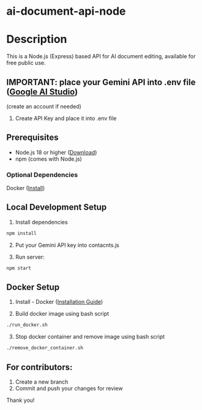 # ai-document-api-node
# Description
This is a Node.js (Express) based API for AI document editing, available for free public use.

## IMPORTANT: place your Gemini API into .env file ([Google AI Studio](https://aistudio.google.com/app/apikey))
(create an account if needed)
1. Create API Key and place it into .env file

## Prerequisites
- Node.js 18 or higher ([Download](https://nodejs.org/))
- npm (comes with Node.js)

### Optional Dependencies
Docker ([Install](https://docs.docker.com/engine/install/))

## Local Development Setup
1. Install dependencies
```bash
npm install
```

2. Put your Gemini API key into contacnts.js 

3. Run server:
```bash
npm start
```

## Docker Setup
1. Install - Docker ([Installation Guide](https://docs.docker.com/engine/install/))

2. Build docker image using bash script
```bash
./run_docker.sh
```

3. Stop docker container and remove image using bash script
```bash
./remove_docker_container.sh
```

## For contributors:
1. Create a new branch
2. Commit and push your changes for review

Thank you!